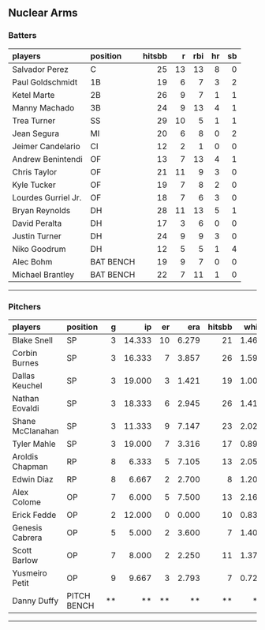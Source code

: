 ## Nuclear Arms

### Batters

 
|players             |position  | hitsbb|  r| rbi| hr| sb| 
|:-------------------|:---------|------:|--:|---:|--:|--:| 
|Salvador Perez      |C         |     25| 13|  13|  8|  0| 
|Paul Goldschmidt    |1B        |     19|  6|   7|  3|  2| 
|Ketel Marte         |2B        |     26|  9|   7|  1|  1| 
|Manny Machado       |3B        |     24|  9|  13|  4|  1| 
|Trea Turner         |SS        |     29| 10|   5|  1|  1| 
|Jean Segura         |MI        |     20|  6|   8|  0|  2| 
|Jeimer Candelario   |CI        |     12|  2|   1|  0|  0| 
|Andrew Benintendi   |OF        |     13|  7|  13|  4|  1| 
|Chris Taylor        |OF        |     21| 11|   9|  3|  0| 
|Kyle Tucker         |OF        |     19|  7|   8|  2|  0| 
|Lourdes Gurriel Jr. |OF        |     18|  7|   6|  3|  0| 
|Bryan Reynolds      |DH        |     28| 11|  13|  5|  1| 
|David Peralta       |DH        |     17|  3|   6|  0|  0| 
|Justin Turner       |DH        |     24|  9|   9|  3|  0| 
|Niko Goodrum        |DH        |     12|  5|   5|  1|  4| 
|Alec Bohm           |BAT BENCH |     19|  9|   7|  0|  0| 
|Michael Brantley    |BAT BENCH |     22|  7|  11|  1|  0| 


* * *

### Pitchers

 
|players          |position    |  g|     ip| er|   era| hitsbb|  whip| so|  w| sv| 
|:----------------|:-----------|--:|------:|--:|-----:|------:|-----:|--:|--:|--:| 
|Blake Snell      |SP          |  3| 14.333| 10| 6.279|     21| 1.465| 15|  1|  0| 
|Corbin Burnes    |SP          |  3| 16.333|  7| 3.857|     26| 1.592| 27|  1|  0| 
|Dallas Keuchel   |SP          |  3| 19.000|  3| 1.421|     19| 1.000| 16|  2|  0| 
|Nathan Eovaldi   |SP          |  3| 18.333|  6| 2.945|     26| 1.418| 16|  1|  0| 
|Shane McClanahan |SP          |  3| 11.333|  9| 7.147|     23| 2.029| 14|  0|  0| 
|Tyler Mahle      |SP          |  3| 19.000|  7| 3.316|     17| 0.895| 26|  3|  0| 
|Aroldis Chapman  |RP          |  8|  6.333|  5| 7.105|     13| 2.053|  9|  0|  4| 
|Edwin Diaz       |RP          |  8|  6.667|  2| 2.700|      8| 1.200| 10|  0|  5| 
|Alex Colome      |OP          |  7|  6.000|  5| 7.500|     13| 2.167|  5|  0|  0| 
|Erick Fedde      |OP          |  2| 12.000|  0| 0.000|     10| 0.833| 13|  1|  0| 
|Genesis Cabrera  |OP          |  5|  5.000|  2| 3.600|      7| 1.400|  7|  0|  0| 
|Scott Barlow     |OP          |  7|  8.000|  2| 2.250|     11| 1.375|  8|  0|  1| 
|Yusmeiro Petit   |OP          |  9|  9.667|  3| 2.793|      7| 0.724|  1|  0|  1| 
|Danny Duffy      |PITCH BENCH | **|     **| **|    **|     **|    **| **| **| **| 


* * *


